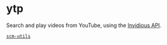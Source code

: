 # ytp

Search and play videos from YouTube, using the [Invidious API](https://github.com/omarroth/invidious/wiki/API).

[`scm-utils`](https://github.com/siiky/scm-utils)
